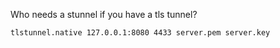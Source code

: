 Who needs a stunnel if you have a tls tunnel?

`tlstunnel.native 127.0.0.1:8080 4433 server.pem server.key`